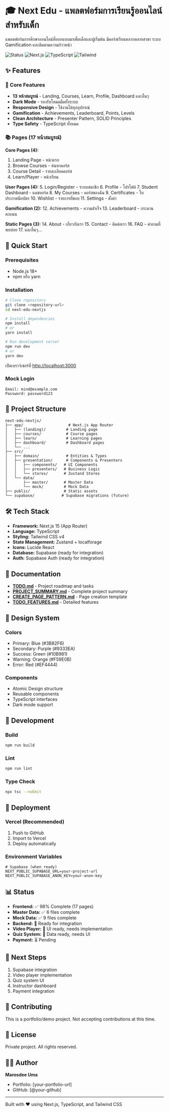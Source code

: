 # 🎓 Next Edu - แพลตฟอร์มการเรียนรู้ออนไลน์สำหรับเด็ก

แพลตฟอร์มการศึกษาออนไลน์ที่ออกแบบมาเพื่อเด็กและผู้เริ่มต้น มีคอร์สเรียนหลากหลายสาขา ระบบ Gamification และติดตามความก้าวหน้า

![Status](https://img.shields.io/badge/Status-Production_Ready-green)
![Next.js](https://img.shields.io/badge/Next.js-15-black)
![TypeScript](https://img.shields.io/badge/TypeScript-5.0-blue)
![Tailwind](https://img.shields.io/badge/Tailwind-v4-cyan)

## ✨ Features

### 🎯 Core Features
- **13 หน้าสมบูรณ์** - Landing, Courses, Learn, Profile, Dashboard และอื่นๆ
- **Dark Mode** - รองรับโหมดมืดทั้งระบบ
- **Responsive Design** - ใช้งานได้ทุกอุปกรณ์
- **Gamification** - Achievements, Leaderboard, Points, Levels
- **Clean Architecture** - Presenter Pattern, SOLID Principles
- **Type Safety** - TypeScript ทั้งหมด

### 📚 Pages (17 หน้าสมบูรณ์)

**Core Pages (4):**
1. Landing Page - หน้าแรก
2. Browse Courses - ค้นหาคอร์ส
3. Course Detail - รายละเอียดคอร์ส
4. Learn/Player - หน้าเรียน

**User Pages (4):**
5. Login/Register - ระบบสมาชิก
6. Profile - โปรไฟล์
7. Student Dashboard - แดชบอร์ด
8. My Courses - คอร์สของฉัน
9. Certificates - ใบประกาศนียบัตร
10. Wishlist - รายการที่ชอบ
11. Settings - ตั้งค่า

**Gamification (2):**
12. Achievements - ความสำเร็จ
13. Leaderboard - กระดานคะแนน

**Static Pages (3):**
14. About - เกี่ยวกับเรา
15. Contact - ติดต่อเรา
16. FAQ - คำถามที่พบบ่อย
17. และอื่นๆ...

## 🚀 Quick Start

### Prerequisites
- Node.js 18+ 
- npm หรือ yarn

### Installation

```bash
# Clone repository
git clone <repository-url>
cd next-edu-nextjs

# Install dependencies
npm install
# or
yarn install

# Run development server
npm run dev
# or
yarn dev
```

เปิดเบราว์เซอร์ที่ [http://localhost:3000](http://localhost:3000)

### Mock Login
```
Email: mind@example.com
Password: password123
```

## 📁 Project Structure

```
next-edu-nextjs/
├── app/                    # Next.js App Router
│   ├── (landing)/         # Landing page
│   ├── courses/           # Course pages
│   ├── learn/             # Learning pages
│   ├── dashboard/         # Dashboard pages
│   └── ...
├── src/
│   ├── domain/            # Entities & Types
│   ├── presentation/      # Components & Presenters
│   │   ├── components/   # UI Components
│   │   ├── presenters/   # Business Logic
│   │   └── stores/       # Zustand Stores
│   └── data/
│       ├── master/       # Master Data
│       └── mock/         # Mock Data
├── public/               # Static assets
└── supabase/            # Supabase migrations (future)
```

## 🛠️ Tech Stack

- **Framework:** Next.js 15 (App Router)
- **Language:** TypeScript
- **Styling:** Tailwind CSS v4
- **State Management:** Zustand + localforage
- **Icons:** Lucide React
- **Database:** Supabase (ready for integration)
- **Auth:** Supabase Auth (ready for integration)

## 📖 Documentation

- **[TODO.md](./TODO.md)** - Project roadmap and tasks
- **[PROJECT_SUMMARY.md](./PROJECT_SUMMARY.md)** - Complete project summary
- **[CREATE_PAGE_PATTERN.md](./prompt/CREATE_PAGE_PATTERN.md)** - Page creation template
- **[TODO_FEATURES.md](./TODO_FEATURES.md)** - Detailed features

## 🎨 Design System

### Colors
- Primary: Blue (#3B82F6)
- Secondary: Purple (#9333EA)
- Success: Green (#10B981)
- Warning: Orange (#F59E0B)
- Error: Red (#EF4444)

### Components
- Atomic Design structure
- Reusable components
- TypeScript interfaces
- Dark mode support

## 🔄 Development

### Build
```bash
npm run build
```

### Lint
```bash
npm run lint
```

### Type Check
```bash
npx tsc --noEmit
```

## 🚢 Deployment

### Vercel (Recommended)
1. Push to GitHub
2. Import to Vercel
3. Deploy automatically

### Environment Variables
```env
# Supabase (when ready)
NEXT_PUBLIC_SUPABASE_URL=your-project-url
NEXT_PUBLIC_SUPABASE_ANON_KEY=your-anon-key
```

## 📊 Status

- **Frontend:** ✅ 98% Complete (17 pages)
- **Master Data:** ✅ 6 files complete
- **Mock Data:** ✅ 9 files complete
- **Backend:** 🔄 Ready for integration
- **Video Player:** 🔄 UI ready, needs implementation
- **Quiz System:** 🔄 Data ready, needs UI
- **Payment:** ⏳ Pending

## 🎯 Next Steps

1. Supabase integration
2. Video player implementation
3. Quiz system UI
4. Instructor dashboard
5. Payment integration

## 🤝 Contributing

This is a portfolio/demo project. Not accepting contributions at this time.

## 📄 License

Private project. All rights reserved.

## 👨‍💻 Author

**Marosdee Uma**
- Portfolio: [your-portfolio-url]
- GitHub: [@your-github]

---

Built with ❤️ using Next.js, TypeScript, and Tailwind CSS
